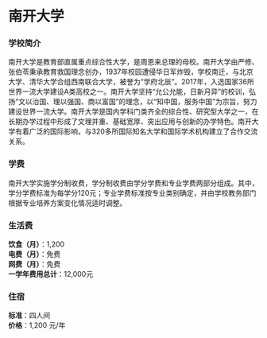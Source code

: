 # 南开大学
### 学校简介
南开大学是教育部直属重点综合性大学，是周恩来总理的母校。南开大学由严修、张伯苓秉承教育救国理念创办，1937年校园遭侵华日军炸毁，学校南迁，与北京大学、清华大学合组西南联合大学，被誉为“学府北辰”。2017年，入选国家36所世界一流大学建设A类高校之一。南开大学坚持“允公允能，日新月异”的校训，弘扬“文以治国、理以强国、商以富国”的理念，以“知中国，服务中国”为宗旨，努力建设世界一流大学。南开大学是国内学科门类齐全的综合性、研究型大学之一，在长期办学过程中形成了文理并重、基础宽厚、突出应用与创新的办学特色。南开大学有着广泛的国际影响，与320多所国际知名大学和国际学术机构建立了合作交流关系。

### 学费
南开大学实施学分制收费，学分制收费由学分学费和专业学费两部分组成。其中，学分学费标准为每学分120元；专业学费标准按专业类别确定，并由学校教务部门根据专业培养方案变化情况适时调整。

### 生活费
**饮食（月）**：1,200  
**电费（月）**：免费  
**网费（月）**：免费  
**一学年费用总计**：12,000元  

### 住宿
**标准**：四人间  
**价格**：1,200 元/年  
